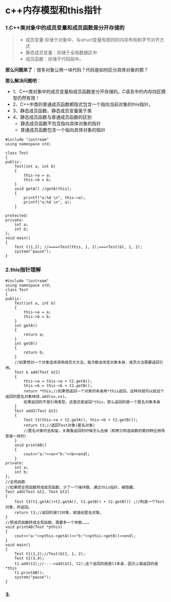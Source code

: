 # c++内存模型和this指针
### 1.C++类对象中的成员变量和成员函数是分开存储的
> * 成员变量:存储于对象中，与struct变量有相同的内存布局和字节对齐方式
>* 静态成员变量：存储于全局数据区中
> * 成员函数：存储于代码段中。

**那么问题来了**：很多对象公用一块代码？代码是如何区分具体对象的那？

**那么解决问题吧**：
* 1、C++类对象中的成员变量和成员函数是分开存储的。C语言中的内存四区模型仍然有效！
* 2、C++中类的普通成员函数都隐式包含一个指向当前对象的this指针。
* 3、静态成员函数、静态成员变量属于类
* 4、静态成员函数与普通成员函数的区别
  * 静态成员函数不包含指向具体对象的指针
  * 普通成员函数包含一个指向具体对象的指针

```
#include "iostream"
using namespace std;

class Test
{
public:
	Test(int a, int b)
	{
		this->a = a;
		this->b = b;
	}
	void getA() //getA(this);
	{
		printf("a:%d \n", this->a);
		printf("a:%d \n", a);
	}

protected:
private:
	int a;
	int b;
};
void main()
{
	Test t(1,2); //====>Test(this, 1, 2);===>Test(&t, 1, 2);
	system("pause");
}
```

### 2.this指针理解
```
#include "iostream"
using namespace std;
class Test
{
public:
    Test(int a, int b)
    {
        this->a = a;
        this->b = b;
    }
    int getA()
    {
        return a;
    }
    int getB()
    {
        return b;
    }
    //如果想对一个对象连续调用成员方方法，每次都会改变对象本身，成员方法需要返回引用。
    Test & add(Test &t2)
    {
        this->a = this->a + t2.getA();
        this->b = this->b + t2.getB();
        return *this;//如果想返回一个对象的本身用*this返回，这样你就可以给这个返回的匿名对象继续.add(xx,xx)。
        如果返回的不是引用类型，这里还是返回*this，那么返回的是一个匿名对象本身
    }
    Test add2(Test &t2)
    {
        Test t3(this->a + t2.getA(), this->b + t2.getB());
        return t3;//返回Test对象(匿名对象)
        //匿名对象的去和留，关键看返回的时候怎么去接（和拷贝构造函数的第四种应用场景是一样的）
    }
    void printAB()
    {
        cout<<"a:"<<a<<"b:"<<b<<endl;
    }
private:
    int a;
    int b;
};
//全局函数
//如果把全局函数转成成员函数，少了一个操作数，通过this指针，被隐藏。
Test add(Test &t1, Test &t2)
{
    Test t3(t1.getA()+t2.getA(), t1.getB() + t2.getB()) ;//构造一个Test对象，并返回。
    return t3;//返回的是t3对象，赋值给匿名对象。
}
//把成员函数转成全局函数，需要多一个参数。。。。
void printAB(Test *pthis)
{
    cout<<"a:"<<pthis->getA()<<"b:"<<pthis->getB()<<endl;
}
void main()
{
    Test t1(1,2);//Test(&t1, 1, 2);
    Test t2(3,4);
    t1.add(t2);//---->add(&t1, t2);这个返回的就是t1本身，因为上面返回的是*this
    t1.printAB();
    system("pause");
}  
```
### 3.
